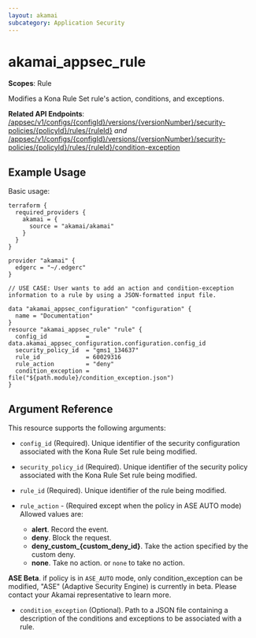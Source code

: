 ```yaml
---
layout: akamai
subcategory: Application Security
---
```


# akamai_appsec_rule

**Scopes**: Rule

Modifies a Kona Rule Set rule's action, conditions, and exceptions.

**Related API Endpoints**: [/appsec/v1/configs/{configId}/versions/{versionNumber}/security-policies/{policyId}/rules/{ruleId}](https://techdocs.akamai.com/application-security/reference/put-rule) *and* [/appsec/v1/configs/{configId}/versions/{versionNumber}/security-policies/{policyId}/rules/{ruleId}/condition-exception](https://techdocs.akamai.com/application-security/reference/put-rule-condition-exception)

## Example Usage

Basic usage:

```
terraform {
  required_providers {
    akamai = {
      source = "akamai/akamai"
    }
  }
}

provider "akamai" {
  edgerc = "~/.edgerc"
}

// USE CASE: User wants to add an action and condition-exception information to a rule by using a JSON-formatted input file.

data "akamai_appsec_configuration" "configuration" {
  name = "Documentation"
}
resource "akamai_appsec_rule" "rule" {
  config_id           = data.akamai_appsec_configuration.configuration.config_id
  security_policy_id  = "gms1_134637"
  rule_id             = 60029316
  rule_action         = "deny"
  condition_exception = file("${path.module}/condition_exception.json")
}
```

## Argument Reference

This resource supports the following arguments:

- `config_id` (Required). Unique identifier of the security configuration associated with the Kona Rule Set rule being modified.

- `security_policy_id` (Required). Unique identifier of the security policy associated with the Kona Rule Set rule being modified.

- `rule_id` (Required). Unique identifier of the rule being modified.

- `rule_action` - (Required except when the policy in ASE AUTO mode) Allowed values are:
  - **alert**. Record the event.
  - **deny**. Block the request.
  - **deny_custom_{custom_deny_id}**. Take the action specified by the custom deny.
  - **none**. Take no action. or `none` to take no action.

 __ASE Beta__. if policy is in `ASE_AUTO` mode, only condition_exception can be modified, "ASE" (Adaptive Security Engine) is currently in beta. Please contact your Akamai representative to learn more.

- `condition_exception` (Optional). Path to a JSON file containing a description of the conditions and exceptions to be associated with a rule. 